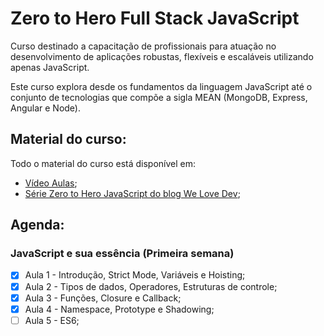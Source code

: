# Zero to Hero Full Stack JavaScript

Curso destinado a capacitação de profissionais para atuação no desenvolvimento de aplicações robustas, flexíveis e escaláveis utilizando apenas JavaScript.

Este curso explora desde os fundamentos da linguagem JavaScript até o conjunto de tecnologias que compõe a sigla MEAN (MongoDB, Express, Angular e Node).

## Material do curso:

Todo o material do curso está disponível em: 
- [Vídeo Aulas](https://www.youtube.com/playlist?list=PLmejHXtGQVwiNUDHwzCIoE9qNA7Ncgt9t);
- [Série Zero to Hero JavaScript do blog We Love Dev](http://52.41.121.59/);

## Agenda:

### JavaScript e sua essência (Primeira semana)

- [x] Aula 1 - Introdução, Strict Mode, Variáveis e Hoisting;
- [x] Aula 2 - Tipos de dados, Operadores, Estruturas de controle;
- [x] Aula 3 - Funções, Closure e Callback;
- [x] Aula 4 - Namespace, Prototype e Shadowing;
- [ ] Aula 5 - ES6;
